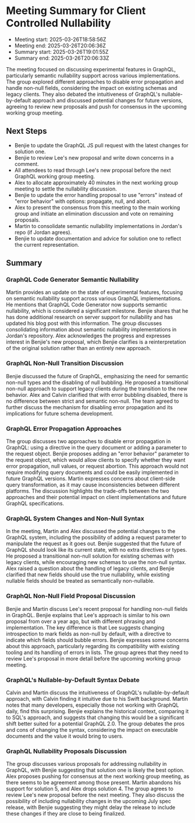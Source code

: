 # Meeting Summary for Client Controlled Nullability

- Meeting start: 2025-03-26T18:58:56Z
- Meeting end: 2025-03-26T20:06:36Z
- Summary start: 2025-03-26T19:01:55Z
- Summary end: 2025-03-26T20:06:33Z

The meeting focused on discussing experimental features in GraphQL, particularly semantic nullability support across various implementations. The group explored different approaches to disable error propagation and handle non-null fields, considering the impact on existing schemas and legacy clients. They also debated the intuitiveness of GraphQL's nullable-by-default approach and discussed potential changes for future versions, agreeing to review new proposals and push for consensus in the upcoming working group meeting.

## Next Steps

- Benjie to update the GraphQL JS pull request with the latest changes for solution one.
- Benjie to review Lee's new proposal and write down concerns in a comment.
- All attendees to read through Lee's new proposal before the next GraphQL working group meeting.
- Alex to allocate approximately 40 minutes in the next working group meeting to settle the nullability discussion.
- Benjie to update the error handling proposal to use "errors" instead of "error behavior" with options: propagate, null, and abort.
- Alex to present the consensus from this meeting to the main working group and initiate an elimination discussion and vote on remaining proposals.
- Martin to consolidate semantic nullability implementations in Jordan's repo (if Jordan agrees).
- Benjie to update documentation and advice for solution one to reflect the current representation.

## Summary

### GraphQL Code Generator Semantic Nullability

Martin provides an update on the state of experimental features, focusing on semantic nullability support across various GraphQL implementations. He mentions that GraphQL Code Generator now supports semantic nullability, which is considered a significant milestone. Benjie shares that he has done additional research on server support for nullability and has updated his blog post with this information. The group discusses consolidating information about semantic nullability implementations in Jordan's repository. Alex acknowledges the progress and expresses interest in Benjie's new proposal, which Benjie clarifies is a reinterpretation of the original solution rather than an entirely new approach.

### GraphQL Non-Null Transition Discussion

Benjie discussed the future of GraphQL, emphasizing the need for semantic non-null types and the disabling of null bubbling. He proposed a transitional non-null approach to support legacy clients during the transition to the new behavior. Alex and Calvin clarified that with error bubbling disabled, there is no difference between strict and semantic non-null. The team agreed to further discuss the mechanism for disabling error propagation and its implications for future schema development.

### GraphQL Error Propagation Approaches

The group discusses two approaches to disable error propagation in GraphQL: using a directive in the query document or adding a parameter to the request object. Benjie proposes adding an "error behavior" parameter to the request object, which would allow clients to specify whether they want error propagation, null values, or request abortion. This approach would not require modifying query documents and could be easily implemented in future GraphQL versions. Martin expresses concerns about client-side query transformation, as it may cause inconsistencies between different platforms. The discussion highlights the trade-offs between the two approaches and their potential impact on client implementations and future GraphQL specifications.

### GraphQL System Changes and Non-Null Syntax

In the meeting, Martin and Alex discussed the potential changes to the GraphQL system, including the possibility of adding a request parameter to manipulate the request as it goes out. Benjie suggested that the future of GraphQL should look like its current state, with no extra directives or types. He proposed a transitional non-null solution for existing schemas with legacy clients, while encouraging new schemas to use the non-null syntax. Alex raised a question about the handling of legacy clients, and Benjie clarified that new fields should use the true nullability, while existing nullable fields should be treated as semantically non-nullable.

### GraphQL Non-Null Field Proposal Discussion

Benjie and Martin discuss Lee's recent proposal for handling non-null fields in GraphQL. Benjie explains that Lee's approach is similar to his own proposal from over a year ago, but with different phrasing and implementation. The key difference is that Lee suggests changing introspection to mark fields as non-null by default, with a directive to indicate which fields should bubble errors. Benjie expresses some concerns about this approach, particularly regarding its compatibility with existing tooling and its handling of errors in lists. The group agrees that they need to review Lee's proposal in more detail before the upcoming working group meeting.

### GraphQL's Nullable-by-Default Syntax Debate

Calvin and Martin discuss the intuitiveness of GraphQL's nullable-by-default approach, with Calvin finding it intuitive due to his Swift background. Martin notes that many developers, especially those not working with GraphQL daily, find this surprising. Benjie explains the historical context, comparing it to SQL's approach, and suggests that changing this would be a significant shift better suited for a potential GraphQL 2.0. The group debates the pros and cons of changing the syntax, considering the impact on executable documents and the value it would bring to users.

### GraphQL Nullability Proposals Discussion

The group discusses various proposals for addressing nullability in GraphQL, with Benjie suggesting that solution one is likely the best option. Alex proposes pushing for consensus at the next working group meeting, as there seems to be agreement among those present. Martin abandons his support for solution 5, and Alex drops solution 4. The group agrees to review Lee's new proposal before the next meeting. They also discuss the possibility of including nullability changes in the upcoming July spec release, with Benjie suggesting they might delay the release to include these changes if they are close to being finalized.
